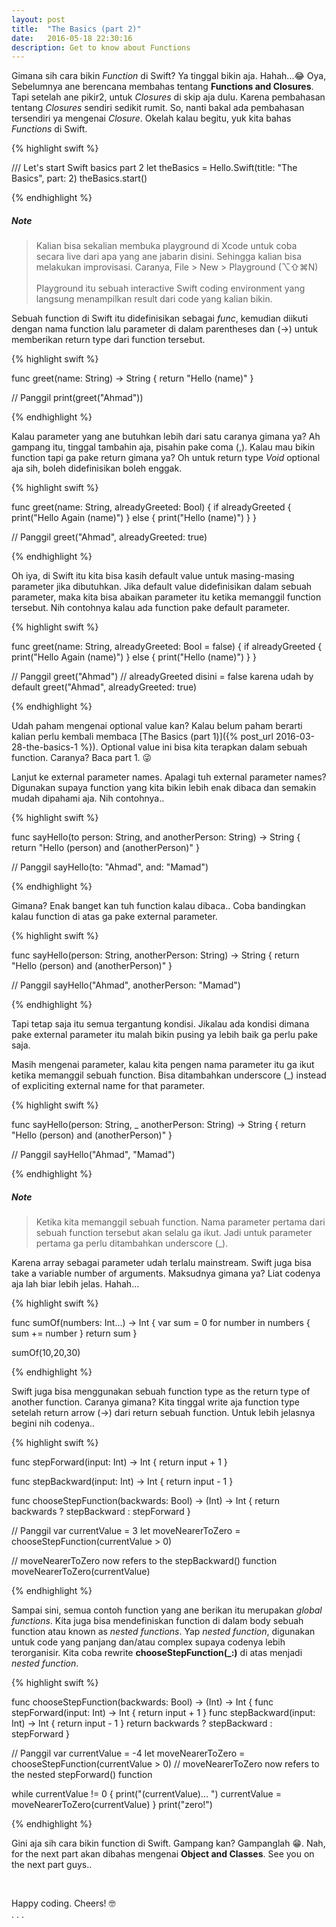 ```yaml
---
layout: post
title:  "The Basics (part 2)"
date:   2016-05-18 22:30:16
description: Get to know about Functions
---
```


Gimana sih cara bikin *Function* di Swift? Ya tinggal bikin aja. Hahah...😂
Oya, Sebelumnya ane berencana membahas tentang **Functions and Closures**. Tapi setelah ane pikir2, untuk *Closures* di skip aja dulu. Karena pembahasan tentang *Closures* sendiri sedikit rumit. So, nanti bakal ada pembahasan tersendiri ya mengenai *Closure*. Okelah kalau begitu, yuk kita bahas *Functions* di Swift.

{% highlight swift %}

/// Let's start Swift basics part 2 
let theBasics = Hello.Swift(title: "The Basics", part: 2)
theBasics.start()

{% endhighlight %}

##### Note
<blockquote>
   Kalian bisa sekalian membuka playground di Xcode untuk coba secara live dari apa yang ane jabarin disini. Sehingga kalian bisa melakukan improvisasi. Caranya, File > New > Playground (⌥⇧⌘N)<br/><br/>Playground itu sebuah interactive Swift coding environment yang langsung menampilkan result dari code yang kalian bikin.
</blockquote>

Sebuah function di Swift itu didefinisikan sebagai *func*, kemudian diikuti dengan nama function lalu parameter di dalam parentheses dan (->) untuk memberikan return type dari function tersebut. 

{% highlight swift %}

func greet(name: String) -> String {
   return "Hello \(name)"
} 

// Panggil
print(greet("Ahmad"))

{% endhighlight %}

Kalau parameter yang ane butuhkan lebih dari satu caranya gimana ya? Ah gampang itu, tinggal tambahin aja, pisahin pake coma (,). Kalau mau bikin function tapi ga pake return gimana ya? Oh untuk return type *Void* optional aja sih, boleh didefinisikan boleh enggak.

{% highlight swift %}

func greet(name: String, alreadyGreeted: Bool) {
   if alreadyGreeted {
      print("Hello Again \(name)")
   } else {
      print("Hello \(name)")
   }
}

// Panggil
greet("Ahmad", alreadyGreeted: true)

{% endhighlight %}

Oh iya, di Swift itu kita bisa kasih default value untuk masing-masing parameter jika dibutuhkan. Jika default value didefinisikan dalam sebuah parameter, maka kita bisa abaikan parameter itu ketika memanggil function tersebut. Nih contohnya kalau ada function pake default parameter.

{% highlight swift %}

func greet(name: String, alreadyGreeted: Bool = false) {
   if alreadyGreeted {
      print("Hello Again \(name)")
   } else {
      print("Hello \(name)")
   }
}

// Panggil
greet("Ahmad") // alreadyGreeted disini = false karena udah by default
greet("Ahmad", alreadyGreeted: true)

{% endhighlight %}

Udah paham mengenai optional value kan? Kalau belum paham berarti kalian perlu kembali membaca [The Basics (part 1)]({% post_url 2016-03-28-the-basics-1 %}). Optional value ini bisa kita terapkan dalam sebuah function. Caranya? Baca part 1. 😜  

Lanjut ke external parameter names. Apalagi tuh external parameter names? Digunakan supaya function yang kita bikin lebih enak dibaca dan semakin mudah dipahami aja. Nih contohnya..

{% highlight swift %}

func sayHello(to person: String, and anotherPerson: String) -> String {
   return "Hello \(person) and \(anotherPerson)"
}

// Panggil
sayHello(to: "Ahmad", and: "Mamad")

{% endhighlight %}

Gimana? Enak banget kan tuh function kalau dibaca.. Coba bandingkan kalau function di atas ga pake external parameter.

{% highlight swift %}

func sayHello(person: String, anotherPerson: String) -> String {
   return "Hello \(person) and \(anotherPerson)"
}

// Panggil
sayHello("Ahmad", anotherPerson: "Mamad")

{% endhighlight %}

Tapi tetap saja itu semua tergantung kondisi. Jikalau ada kondisi dimana pake external parameter itu malah bikin pusing ya lebih baik ga perlu pake saja. 


Masih mengenai parameter, kalau kita pengen nama parameter itu ga ikut ketika memanggil sebuah function. Bisa ditambahkan underscore (_) instead of expliciting external name for that parameter.

{% highlight swift %}

func sayHello(person: String, _ anotherPerson: String) -> String {
   return "Hello \(person) and \(anotherPerson)"
}

// Panggil
sayHello("Ahmad", "Mamad")

{% endhighlight %}

##### Note
<blockquote>
   Ketika kita memanggil sebuah function. Nama parameter pertama dari sebuah function tersebut akan selalu ga ikut. Jadi untuk parameter pertama ga perlu ditambahkan underscore (_).
</blockquote>

Karena array sebagai parameter udah terlalu mainstream. Swift juga bisa take a variable number of arguments. Maksudnya gimana ya? Liat codenya aja lah biar lebih jelas. Hahah...

{% highlight swift %}

func sumOf(numbers: Int...) -> Int {
    var sum = 0
    for number in numbers {
        sum += number
    }
    return sum
}

sumOf(10,20,30)

{% endhighlight %}

Swift juga bisa menggunakan sebuah function type as the return type of another function. Caranya gimana? Kita tinggal write aja function type setelah return arrow (->) dari return sebuah function. Untuk lebih jelasnya begini nih codenya..

{% highlight swift %}

func stepForward(input: Int) -> Int {
    return input + 1
}

func stepBackward(input: Int) -> Int {
    return input - 1
}

func chooseStepFunction(backwards: Bool) -> (Int) -> Int {
    return backwards ? stepBackward : stepForward
}

// Panggil
var currentValue = 3
let moveNearerToZero = chooseStepFunction(currentValue > 0)

// moveNearerToZero now refers to the stepBackward() function
moveNearerToZero(currentValue)

{% endhighlight %}

Sampai sini, semua contoh function yang ane berikan itu merupakan *global functions*. Kita juga bisa mendefiniskan function di dalam body sebuah function atau known as *nested functions*. Yap *nested function*, digunakan untuk code yang panjang dan/atau complex supaya codenya lebih terorganisir. Kita coba rewrite **chooseStepFunction(_:)** di atas menjadi *nested function*.

{% highlight swift %}

func chooseStepFunction(backwards: Bool) -> (Int) -> Int {
    func stepForward(input: Int) -> Int { return input + 1 }
    func stepBackward(input: Int) -> Int { return input - 1 }
    return backwards ? stepBackward : stepForward
}

// Panggil
var currentValue = -4
let moveNearerToZero = chooseStepFunction(currentValue > 0)
// moveNearerToZero now refers to the nested stepForward() function

while currentValue != 0 {
    print("\(currentValue)... ")
    currentValue = moveNearerToZero(currentValue)
}
print("zero!")

{% endhighlight %}


Gini aja sih cara bikin function di Swift. Gampang kan? Gampanglah 😁.
Nah, for the next part akan dibahas mengenai **Object and Classes**.
See you on the next part guys..

<br/>
<p class="center">Happy coding. Cheers! 🤓<br/>. . .</p> 




